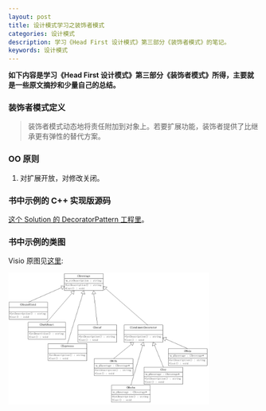```yaml
---
layout: post
title: 设计模式学习之装饰者模式
categories: 设计模式
description: 学习《Head First 设计模式》第三部分《装饰者模式》的笔记。
keywords: 设计模式
---
```


**如下内容是学习《Head First 设计模式》第三部分《装饰者模式》所得，主要就是一些原文摘抄和少量自己的总结。**

### 装饰者模式定义

> 装饰者模式动态地将责任附加到对象上。若要扩展功能，装饰者提供了比继承更有弹性的替代方案。

### OO 原则

1. 对扩展开放，对修改关闭。

### 书中示例的 C++ 实现版源码

<a href="https://github.com/mysys/DesignPatternDemos" target="_blank">这个 Solution 的 DecoratorPattern 工程里</a>。

### 书中示例的类图

Visio 原图见<a href="https://github.com/mysys/DesignPatternDemos/blob/master/DesignPatternDemos.vsd" target="_blank">这里</a>:

<img src="/images/posts/designpattern/DecoratorPattern.png" width="80%" alt="Decorator Pattern UML Class Diagram" />

